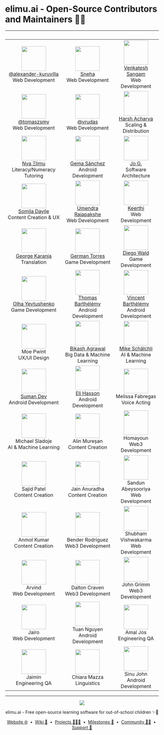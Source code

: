 # elimu.ai - Open-Source Contributors and Maintainers 🙌🏽

&nbsp; | &nbsp; | &nbsp;
:---: | :---: | :---:
[<img src="https://avatars.githubusercontent.com/u/43273583" width="80" /><br />@alexander-kuruvilla](https://github.com/alexander-kuruvilla)<br />Web Development | [<img src="https://avatars.githubusercontent.com/u/65708833" width="80" /><br />Sneha](https://github.com/SnehaHS65)<br />Web Development | [<img src="https://avatars.githubusercontent.com/u/137500548" width="80" /><br />Venkatesh Sangam](https://github.com/venkatesh2k3)<br />Web Development
[<img src="https://avatars.githubusercontent.com/u/26824032" width="80" /><br />@tomaszsmy](https://github.com/tomaszsmy)<br />Web Development | [<img src="https://avatars.githubusercontent.com/u/8240025" width="80" /><br />@vrudas](https://github.com/vrudas)<br />Web Development | [<img src="https://avatars.githubusercontent.com/u/5686985" width="80" /><br />Harsh Acharya](https://github.com/hacharya)<br />Scaling & Distribution
[<img src="https://avatars.githubusercontent.com/u/15718174" width="80" /><br />Nya Ξlimu](https://github.com/nya-elimu)<br />Literacy/Numeracy Tutoring | [<img src="https://avatars.githubusercontent.com/u/8291318" width="80" /><br />Gema Sánchez](https://github.com/gscdev)<br />Android Development | [<img src="https://avatars.githubusercontent.com/u/1451036" width="80" /><br />Jo G.](https://github.com/jo-elimu)<br />Software Architecture
[<img src="https://avatars.githubusercontent.com/u/66638701" width="80" /><br />Somila Dayile](https://github.com/So-Somila)<br />Content Creation & UX | [<img src="https://avatars.githubusercontent.com/u/17663679" width="80" /><br />Umendra Rajapakshe](https://github.com/UmenR)<br />Web Development | [<img src="https://avatars.githubusercontent.com/u/19628734" width="80" /><br />Keerthi](https://github.com/Keerthi4308)<br />Web Development
[<img src="https://avatars.githubusercontent.com/u/25285328" width="80" /><br />George Karanja](https://github.com/georgekaranja)<br />Translation | [<img src="https://avatars.githubusercontent.com/u/523586" width="80" /><br />German Torres](https://github.com/protito)<br />Game Development | [<img src="https://avatars.githubusercontent.com/u/1878335" width="80" /><br />Diego Wald](https://github.com/diegowald)<br />Game Development
[<img src="https://avatars.githubusercontent.com/u/2552297" width="80" /><br />Olha Yevtushenko](https://github.com/yorugac)<br />Game Development | [<img src="https://avatars.githubusercontent.com/u/4211470" width="80" /><br />Thomas Barthélémy](https://github.com/tbarthel-fr)<br />Android Development | [<img src="https://avatars.githubusercontent.com/u/3321467" width="80" /><br />Vincent Barthélémy](https://github.com/vbarthel-fr)<br />Android Development
<img src="https://mir-s3-cdn-cf.behance.net/user/276/51dab274562227.59070d2d64e61.jpg" width="80" /><br />Moe Pwint<br />UX/UI Design | [<img src="https://avatars.githubusercontent.com/u/150637" width="80" /><br />Bikash Agrawal](https://github.com/bikash)<br />Big Data & Machine Learning | [<img src="https://avatars3.githubusercontent.com/u/20489471?s=96&v=4" width="80" /><br />Mike Schälchli](https://github.com/schaemik)<br />AI & Machine Learning
[<img src="https://avatars.githubusercontent.com/u/15183317" width="80" /><br />Suman Dev](https://github.com/suman111)<br />Android Development | [<img src="https://avatars.githubusercontent.com/u/20499268" width="80" /><br />Eli Hasson](https://github.com/elich11)<br />Android Development | <img src="https://fiverr-res.cloudinary.com/t_profile_original,q_auto,f_auto/profile/photos/58798059/original/photo-2.JPG" width="80" /><br />Melissa Fabregas<br />Voice Acting | <img src="https://avatars.githubusercontent.com/u/4281969" width="80" /><br />Tuan Ngyen<br />Android Development
<img src="https://avatars.githubusercontent.com/u/556222" width="80" /><br />Michael Sladoje<br />AI & Machine Learning | <img src="https://avatars.githubusercontent.com/u/19466943" width="80" /><br />Alin Mureșan<br />Content Creation | <img src="https://avatars.githubusercontent.com/u/1272158" width="80" /><br />Homayoun<br />Web3 Development
<img src="https://avatars.githubusercontent.com/u/17800493" width="80" /><br />Sajid Patel<br />Content Creation | <img src="https://avatars.githubusercontent.com/u/85966562" width="80" /><br />Jain Anuradha<br />Content Creation | <img src="https://avatars.githubusercontent.com/u/57134382" width="80" /><br />Sandun Abeysooriya<br />Web Development
<img src="https://avatars.githubusercontent.com/u/75719979" width="80" /><br />Anmol Kumar<br />Content Creation | <img src="https://avatars.githubusercontent.com/u/85234598" width="80" /><br />Bender Rodríguez<br />Web3 Development | <img src="https://avatars.githubusercontent.com/u/25884741" width="80" /><br />Shubham Vishwakarma<br />Web Development
<img src="https://avatars.githubusercontent.com/u/16896956" width="80" /><br />Arvind<br />Web Development | <img src="https://avatars.githubusercontent.com/u/7117993" width="80" /><br />Dalton Craven<br />Web3 Development | <img src="https://avatars.githubusercontent.com/u/75578392" width="80" /><br />John Grimm<br />Web3 Development
<img src="https://avatars.githubusercontent.com/u/23047698" width="80" /><br />Jairo<br />Web Development | [<img src="https://avatars.githubusercontent.com/u/4281969" width="80" />](https://github.com/tuancoltech)<br />Tuan Nguyen<br />Android Development | <img src="https://avatars.githubusercontent.com/u/29434041" width="80" /><br />Amal Jos<br />Engineering QA
<img src="https://avatars.githubusercontent.com/u/1363884" width="80" /><br />Jaimin<br />Engineering QA | <img src="https://avatars.githubusercontent.com/u/87644499" width="80" /><br />Chiara Mazza<br />Linguistics | <img src="https://avatars.githubusercontent.com/u/866225" width="80" /><br />Sinu John<br />Android Development

---

<p align="center">
  <img src="https://github.com/elimu-ai/webapp/blob/main/src/main/webapp/static/img/logo-text-256x78.png" />
</p>
<p align="center">
  elimu.ai - Free open-source learning software for out-of-school children ✨🚀
</p>
<p align="center">
  <a href="https://elimu.ai">Website 🌐</a>
  &nbsp;•&nbsp;
  <a href="https://github.com/elimu-ai/wiki#readme">Wiki 📃</a>
  &nbsp;•&nbsp;
  <a href="https://github.com/orgs/elimu-ai/projects?query=is%3Aopen">Projects 👩🏽‍💻</a>
  &nbsp;•&nbsp;
  <a href="https://github.com/elimu-ai/wiki/milestones">Milestones 🎯</a>
  &nbsp;•&nbsp;
  <a href="https://github.com/elimu-ai/wiki#open-source-community">Community 👋🏽</a>
  &nbsp;•&nbsp;
  <a href="https://www.drips.network/app/drip-lists/41305178594442616889778610143373288091511468151140966646158126636698">Support 💜</a>
</p>
